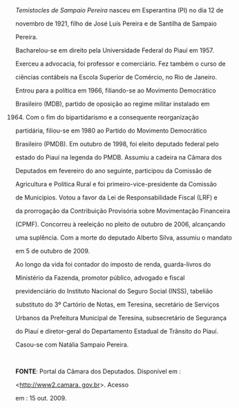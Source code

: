 

 



*Temístocles de Sampaio Pereira* nasceu em Esperantina (PI) no dia 12 de

novembro de 1921, filho de José Luís Pereira e de Santilha de Sampaio

Pereira.



Bacharelou-se em direito pela Universidade Federal do Piauí em 1957.

Exerceu a advocacia, foi professor e comerciário. Fez também o curso de

ciências contábeis na Escola Superior de Comércio, no Rio de Janeiro.



Entrou para a política em 1966, filiando-se ao Movimento Democrático

Brasileiro (MDB), partido de oposição ao regime militar instalado em

1964. Com o fim do bipartidarismo e a consequente reorganização

partidária, filiou-se em 1980 ao Partido do Movimento Democrático

Brasileiro (PMDB). Em outubro de 1998, foi eleito deputado federal pelo

estado do Piauí na legenda do PMDB. Assumiu a cadeira na Câmara dos

Deputados em fevereiro do ano seguinte, participou da Comissão de

Agricultura e Política Rural e foi primeiro-vice-presidente da Comissão

de Municípios. Votou a favor da Lei de Responsabilidade Fiscal (LRF) e

da prorrogação da Contribuição Provisória sobre Movimentação Financeira

(CPMF). Concorreu à reeleição no pleito de outubro de 2006, alcançando

uma suplência. Com a morte do deputado Alberto Silva, assumiu o mandato

em 5 de outubro de 2009.



Ao longo da vida foi contador do imposto de renda, guarda-livros do

Ministério da Fazenda, promotor público, advogado e fiscal

previdenciário do Instituto Nacional do Seguro Social (INSS), tabelião

substituto do 3º Cartório de Notas, em Teresina, secretário de Serviços

Urbanos da Prefeitura Municipal de Teresina, subsecretário de Segurança

do Piauí e diretor-geral do Departamento Estadual de Trânsito do Piauí.



Casou-se com Natália Sampaio Pereira.



 



**FONTE**: Portal da Câmara dos Deputados. Disponível em :

\<[http://www2.camara. gov.br](http://www2.camara.%20gov.br/)\>. Acesso

em : 15 out. 2009.

